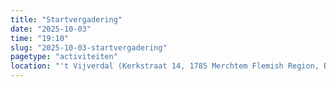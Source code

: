 ```yaml
---
title: "Startvergadering"
date: "2025-10-03"
time: "19:10"
slug: "2025-10-03-startvergadering"
pagetype: "activiteiten"
location: "'t Vijverdal (Kerkstraat 14, 1785 Merchtem Flemish Region, Belgium)"
---
```




